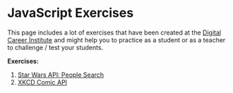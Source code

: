 # JavaScript Exercises

This page includes a lot of exercises that have been created at the [Digital Career Institute](https://digitalcareerinstitute.org/) and might help you to practice as a student or as a teacher to challenge / test your students.

__Exercises:__

1. [Star Wars API: People Search](./exercises/star-wars-api-people-search/Exercise.md)
1. [XKCD Comic API](./exercises/xkcd-comic-api/Exercise.md)